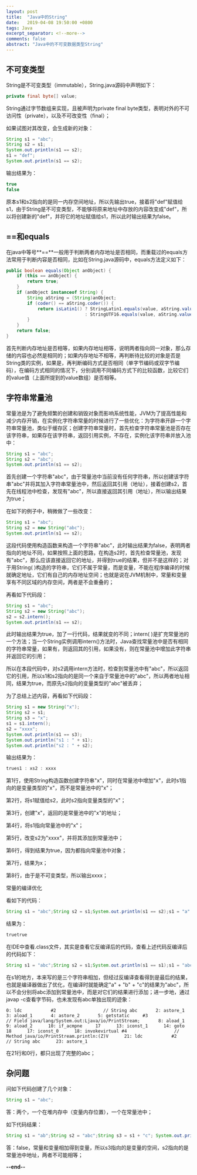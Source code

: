 ```yaml
---
layout: post
title:  "Java中的String"
date:   2019-04-08 19:50:00 +0800
tags: Java
excerpt_separator: <!--more-->
comments: false
abstract: "Java中的不可变数据类型String"
---
```

## **不可变类型**

String是不可变类型（immutable），String.java源码中声明如下：

```java
private final byte[] value;
```

String通过字节数组来实现，且被声明为private final byte类型，表明对外的不可访问性（private），以及不可改变性（final）；

如果试图对其改变，会生成新的对象：

```java
String s1 = "abc";
String s2 = s1;
System.out.println(s1 == s2);
s1 = "def";
System.out.println(s1 == s2);
```

输出结果为：

```java
true
false
```

原本s1和s2指向的是同一内存空间地址，所以先输出true，接着将"def"赋值给s1，由于String是不可变类型，不能够将原来地址中存放的内容改变成"def"，所以将创建新的"def"，并将它的地址赋值给s1，所以此时输出结果为false。

## **==和equals**

在java中等号**==**一般用于判断两者内存地址是否相同，而重载过的equals方法常用于判断内容是否相同，比如在String.java源码中，equals方法定义如下：

```java
public boolean equals(Object anObject) {
    if (this == anObject) {
        return true;
    }
    if (anObject instanceof String) {
        String aString = (String)anObject;
        if (coder() == aString.coder()) {
            return isLatin1() ? StringLatin1.equals(value, aString.value)
                              : StringUTF16.equals(value, aString.value);
        }
    }
    return false;
}
```

首先判断内存地址是否相等，如果内存地址相等，说明两者指向同一对象，那么存储的内容也必然是相同的；如果内存地址不相等，再判断待比较的对象是否是String类的实例，如果是，再判断编码方式是否相同（单字节编码或双字节编码），在编码方式相同的情况下，分别调用不同编码方式下的比较函数，比较它们的value值（上面所提到的value数组）是否相等。

## **字符串常量池**

常量池是为了避免频繁的创建和销毁对象而影响系统性能，JVM为了提高性能和减少内存开销，在实例化字符串常量的时候进行了一些优化：为字符串开辟一个字符串常量池，类似于缓存区；创建字符串常量时，首先检查字符串常量池是否存在该字符串，如果存在该字符串，返回引用实例，不存在，实例化该字符串并放入池中：

```java
String s1 = "abc";
String s2 = "abc";
System.out.println(s1 == s2);
```

首先创建一个字符串"abc"，由于常量池中当前没有任何字符串，所以创建该字符串"abc"并将其加入字符串常量池中，然后返回其引用（地址），接着创建s2，首先在线程池中检查，发现有"abc"，所以直接返回其引用（地址），所以输出结果为true；

在如下的例子中，稍微做了一些改变：

```java
String s1 = "abc";
String s2 = new String("abc");
System.out.println(s1 == s2);
```

这段代码使用构造函数来构造一个字符串"abc"，此时输出结果为false，表明两者指向的地址不同，如果按照上面的思路，在构造s2时，首先检查常量池，发现有"abc"，那么应该直接返回它的地址，并得到true的结果，但并不是这样的；对于用String( )构造的字符串，它们不属于常量，而是变量，不能在程序编译的时候就确定地址，它们有自己的内存地址空间；也就是说在JVM机制中，常量和变量享有不同区域的内存空间，两者是不会重叠的；

再看如下代码段：

```java
String s1 = "abc";
String s2 = new String("abc");
s2 = s2.intern();
System.out.println(s1 == s2);
```

此时输出结果为true，加了一行代码，结果就变的不同；intern( )是扩充常量池的一个方法；当一个String实例调用intern()方法时，Java查找常量池中是否有相同的字符串常量，如果有，则返回其的引用，如果没有，则在常量池中增加此字符串并返回它的引用；

所以在本段代码中，对s2调用intern方法时，检查到常量池中有"abc"，所以返回它的引用，所以s1和s2指向的是同一个来自于常量池中的"abc"，所以两者地址相同，结果为true，而原先s2指向的变量类型的"abc"被丢弃；

为了总结上述内容，再看如下代码段：

```java
String s1 = new String("x");
String s2 = s1;
String s3 = "x";
s1 = s1.intern();
s2 = "xxxx";
System.out.println(s1 == s3);
System.out.println("s1 : " + s1);
System.out.println("s2 : " + s2);
```

输出结果为：

```java
trues1 : xs2 : xxxx
```

第1行，使用String构造函数创建字符串"x"，同时在常量池中增加"x"，此时s1指向的是变量类型的"x"，而不是常量池中的"x"；

第2行，将s1赋值给s2，此时s2指向变量类型的"x"；

第3行，创建"x"，返回的是常量池中的"x"的地址；

第4行，将s1指向常量池中的"x"；

第5行，改变s2为"xxxx"，并将其添加到常量池中；

第6行，得到结果为true，因为都指向常量池中对象；

第7行，结果为x；

第8行，由于是不可变类型，所以输出xxxx；

常量的编译优化

看如下的代码：

```java
String s1 = "abc";String s2 = s1;System.out.println(s1 == s2);s1 = "a" + "b" + "c";System.out.println(s1 == s2);
```

结果为：

```java
truetrue
```

在IDE中查看.class文件，其实是查看它反编译后的代码，查看上述代码反编译后的代码如下：

```java
String s1 = "abc";String s2 = s1;System.out.println(s1 == s1);s1 = "abc";System.out.println(s1 == s2);
```

在s1的地方，本来写的是三个字符串相加，但经过反编译查看得到是最后的结果，也就是编译器做出了优化，在编译时就能确定"a" + "b" + "c"的结果为"abc"，所以不会分别将abc添加到常量池中，而是对它们的结果进行添加；进一步地，通过javap -c查看字节码，也未发现有abc单独出现的迹象：

```
0: ldc           #2                  // String abc       2: astore_1       3: aload_1       4: astore_2       5: getstatic     #3                  // Field java/lang/System.out:Ljava/io/PrintStream;       8: aload_1       9: aload_2      10: if_acmpne     17      13: iconst_1      14: goto          18      17: iconst_0      18: invokevirtual #4                  // Method java/io/PrintStream.println:(Z)V      21: ldc           #2                  // String abc      23: astore_1
```

在21行和0行，都只出现了完整的abc；

## **杂问题**

问如下代码创建了几个对象：

```java
String s1 = "abc";
```

答：两个，一个在堆内存中（变量内存位置），一个在常量池中；

如下代码结果：

```java
String s1 = "ab";String s2 = "abc";String s3 = s1 + "c"; System.out.println(s3 == s2);
```

答：false，常量和变量相加得到变量，所以s3指向的是变量的空间，s2指向的是常量池中地址，两者不可能相等；

**--end--**